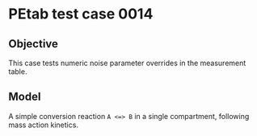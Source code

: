 # PEtab test case 0014

## Objective

This case tests numeric noise parameter overrides in the measurement table.

## Model

A simple conversion reaction `A <=> B` in a single compartment, following
mass action kinetics.
